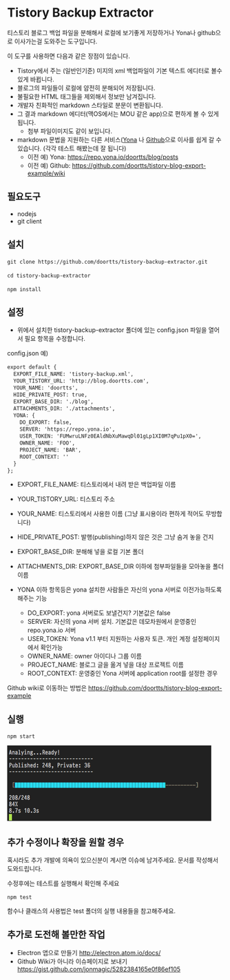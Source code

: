 Tistory Backup Extractor
===

티스토리 블로그 백업 파일을 분해해서 로컬에 보기좋게 저장하거나 Yona나 github으로 이사가는걸 도와주는 도구입니다.

이 도구를 사용하면 다음과 같은 장점이 있습니다.

- Tistory에서 주는 (일반인기준) 미지의 xml 백업파일이 기본 텍스트 에디터로 볼수 있게 바뀝니다.
- 블로그의 파일들이 로컬에 얌전히 분해되어 저장됩니다.
- 불필요한 HTML 태그들을 제외해서 정보만 남겨집니다.
- 개발자 친화적인 markdown 스타일로 분문이 변환됩니다.
- 그 결과 markdown 에디터(맥OS에서는 MOU 같은 app)으로 편하게 볼 수 있게 됩니다. 
   - 첨부 파일이미지도 같이 보입니다.
- markdown 문법을 지원하는 다른 서비스([Yona](https://repo.yona.io) 나 [Github](https://github.com/)으로 이사를 쉽게 갈 수 있습니다. (각각 테스트 해봤는데 잘 됩니다)
   - 이전 예) Yona: https://repo.yona.io/doortts/blog/posts
   - 이전 예) Github: https://github.com/doortts/tistory-blog-export-example/wiki

필요도구
---
- nodejs
- git client

설치
---

```
git clone https://github.com/doortts/tistory-backup-extractor.git

cd tistory-backup-extractor

npm install
```

설정
---

- 위에서 설치한 tistory-backup-extractor 폴더에 있는 config.json 파일을 열어서 필요 항목을 수정합니다.

config.json 예)
```
export default {
  EXPORT_FILE_NAME: 'tistory-backup.xml',
  YOUR_TISTORY_URL: 'http://blog.doortts.com',
  YOUR_NAME: 'doortts',
  HIDE_PRIVATE_POST: true,
  EXPORT_BASE_DIR: './blog',
  ATTACHMENTS_DIR: './attachments',
  YONA: {
    DO_EXPORT: false,
    SERVER: 'https://repo.yona.io',
    USER_TOKEN: 'FUMwruLNFz0EAldNbXuMawqDl01gLp1XI0M7qPu1pX0=',
    OWNER_NAME: 'FOO',
    PROJECT_NAME: 'BAR',
    ROOT_CONTEXT: ''
  }
};

```


- EXPORT_FILE_NAME: 티스토리에서 내려 받은 백업파일 이름
- YOUR_TISTORY_URL: 티스토리 주소
- YOUR_NAME: 티스토리에서 사용한 이름 (그냥 표시용이라 편하게 적어도 무방합니다)
- HIDE_PRIVATE_POST: 발행(publishing)하지 않은 것은 그냥 숨겨 놓을 건지
- EXPORT_BASE_DIR: 분해해 넣을 로컬 기본 폴더 
- ATTACHMENTS_DIR: EXPORT_BASE_DIR 이하에 첨부파일들을 모아놓을 폴더이름

- YONA 이하 항목등은 yona 설치한 사람들은 자신의 yona 서버로 이전가능하도록 해주는 기능
  - DO_EXPORT: yona 서버로도 보낼건지? 기본값은 false
  - SERVER: 자신의 yona 서버 설치. 기본값은 데모차원에서 운영중인 repo.yona.io 서버
  - USER_TOKEN: Yona v1.1 부터 지원하는 사용자 토큰. 개인 계정 설정페이지에서 확인가능
  - OWNER_NAME:  owner 아이디나 그룹 이름
  - PROJECT_NAME: 블로그 글을 옮겨 넣을 대상 프로젝트 이름
  - ROOT_CONTEXT: 운영중인 Yona 서버에 application root를 설정한 경우


Github wiki로 이동하는 방법은 https://github.com/doortts/tistory-blog-export-example

실행
---

```
npm start
```
![screen-shot](https://raw.githubusercontent.com/doortts/tistory-backup-extractor/master/test/resource/2016-11-20-22-29-20.png)

추가 수정이나 확장을 원할 경우
---

혹시라도 추가 개발에 의욕이 있으신분이 계시면 이슈에 남겨주세요.
문서를 작성해서 도와드립니다.

수정후에는 테스트를 실행해서 확인해 주세요

```
npm test
```

함수나 클래스의 사용법은 test 폴더의 실행 내용들을 참고해주세요.

추가로 도전해 볼만한 작업
---
- Electron 앱으로 만들기
  http://electron.atom.io/docs/
- Github Wiki가 아니라 이슈페이지로 보내기 
  https://gist.github.com/jonmagic/5282384165e0f86ef105
